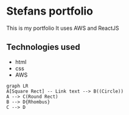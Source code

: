 # Stefans portfolio

This is my portfolio It uses AWS and ReactJS

## Technologies used

- html 
- css
- AWS

```mermaid
graph LR
A[Square Rect] -- Link text --> B((Circle))
A --> C(Round Rect)
B --> D{Rhombus}
C --> D
```
